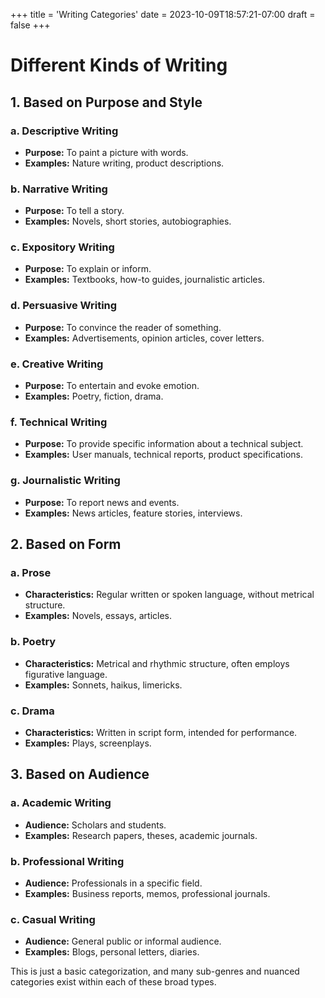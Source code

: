 +++
title = 'Writing Categories'
date = 2023-10-09T18:57:21-07:00
draft = false
+++
# Different Kinds of Writing

## 1. Based on Purpose and Style

### a. Descriptive Writing
- **Purpose:** To paint a picture with words.
- **Examples:** Nature writing, product descriptions.

### b. Narrative Writing
- **Purpose:** To tell a story.
- **Examples:** Novels, short stories, autobiographies.

### c. Expository Writing
- **Purpose:** To explain or inform.
- **Examples:** Textbooks, how-to guides, journalistic articles.

### d. Persuasive Writing
- **Purpose:** To convince the reader of something.
- **Examples:** Advertisements, opinion articles, cover letters.

### e. Creative Writing
- **Purpose:** To entertain and evoke emotion.
- **Examples:** Poetry, fiction, drama.

### f. Technical Writing
- **Purpose:** To provide specific information about a technical subject.
- **Examples:** User manuals, technical reports, product specifications.

### g. Journalistic Writing
- **Purpose:** To report news and events.
- **Examples:** News articles, feature stories, interviews.

## 2. Based on Form

### a. Prose
- **Characteristics:** Regular written or spoken language, without metrical structure.
- **Examples:** Novels, essays, articles.

### b. Poetry
- **Characteristics:** Metrical and rhythmic structure, often employs figurative language.
- **Examples:** Sonnets, haikus, limericks.

### c. Drama
- **Characteristics:** Written in script form, intended for performance.
- **Examples:** Plays, screenplays.

## 3. Based on Audience

### a. Academic Writing
- **Audience:** Scholars and students.
- **Examples:** Research papers, theses, academic journals.

### b. Professional Writing
- **Audience:** Professionals in a specific field.
- **Examples:** Business reports, memos, professional journals.

### c. Casual Writing
- **Audience:** General public or informal audience.
- **Examples:** Blogs, personal letters, diaries.

This is just a basic categorization, and many sub-genres and nuanced categories exist within each of these broad types.
